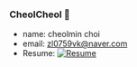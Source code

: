 ### CheolCheol 👋

<!--
**zlcjfalsvk/zlcjfalsvk** is a ✨ _special_ ✨ repository because its `README.md` (this file) appears on your GitHub profile.

Here are some ideas to get you started:

- 🔭 I’m currently working on ...
- 🌱 I’m currently learning ...
- 👯 I’m looking to collaborate on ...
- 🤔 I’m looking for help with ...
- 💬 Ask me about ...
- 📫 How to reach me: ...
- 😄 Pronouns: ...
- ⚡ Fun fact: ...
-->

- name: cheolmin choi
- email: zl0759vk@naver.com
- Resume: [![Resume](https://img.shields.io/badge/-Notion-1877f2?style=round-square&logo=Notion&labelColor=yellow&color=white&link=https://www.notion.so/cheolcheol/Portfolio-9cc241aa3a7b41a1860d7b99ace40ef0)](https://www.notion.so/cheolcheol/Portfolio-9cc241aa3a7b41a1860d7b99ace40ef0) 
  
